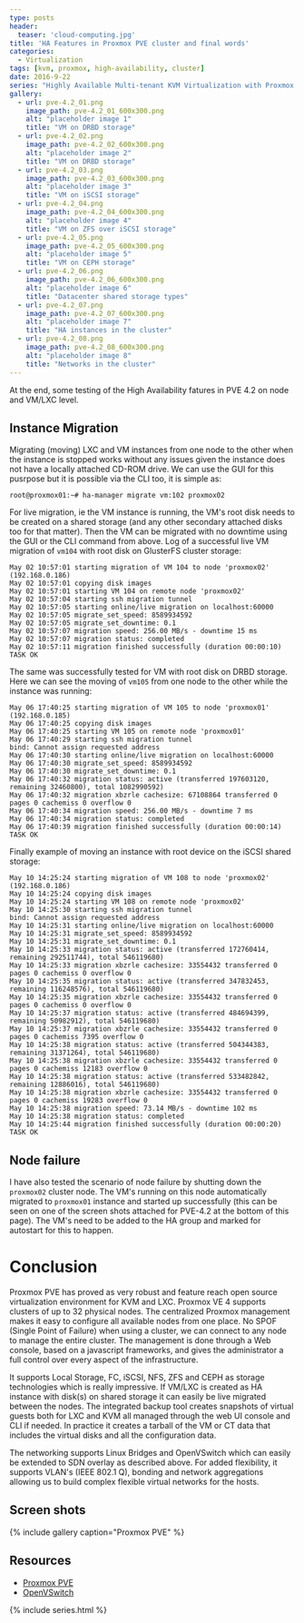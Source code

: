 ```yaml
---
type: posts
header:
  teaser: 'cloud-computing.jpg'
title: 'HA Features in Proxmox PVE cluster and final words'
categories: 
  - Virtualization
tags: [kvm, proxmox, high-availability, cluster]
date: 2016-9-22
series: "Highly Available Multi-tenant KVM Virtualization with Proxmox PVE and OpenVSwitch"
gallery:
  - url: pve-4.2_01.png
    image_path: pve-4.2_01_600x300.png
    alt: "placeholder image 1"
    title: "VM on DRBD storage"
  - url: pve-4.2_02.png
    image_path: pve-4.2_02_600x300.png
    alt: "placeholder image 2"
    title: "VM on DRBD storage"
  - url: pve-4.2_03.png
    image_path: pve-4.2_03_600x300.png
    alt: "placeholder image 3"
    title: "VM on iSCSI storage"
  - url: pve-4.2_04.png
    image_path: pve-4.2_04_600x300.png
    alt: "placeholder image 4"
    title: "VM on ZFS over iSCSI storage"
  - url: pve-4.2_05.png
    image_path: pve-4.2_05_600x300.png
    alt: "placeholder image 5"
    title: "VM on CEPH storage"
  - url: pve-4.2_06.png
    image_path: pve-4.2_06_600x300.png
    alt: "placeholder image 6"
    title: "Datacenter shared storage types"
  - url: pve-4.2_07.png
    image_path: pve-4.2_07_600x300.png
    alt: "placeholder image 7"
    title: "HA instances in the cluster"
  - url: pve-4.2_08.png
    image_path: pve-4.2_08_600x300.png
    alt: "placeholder image 8"
    title: "Networks in the cluster"
---
```


At the end, some testing of the High Availability fatures in PVE 4.2 on node and VM/LXC level. 

## Instance Migration

Migrating (moving) LXC and VM instances from one node to the other when the instance is stopped works without any issues given the instance does not have a locally attached CD-ROM drive. We can use the GUI for this pusrpose but it is possible via the CLI too, it is simple as:

```
root@proxmox01:~# ha-manager migrate vm:102 proxmox02
```

For live migration, ie the VM instance is running, the VM's root disk needs to be created on a shared storage (and any other secondary attached disks too for that matter). Then the VM can be migrated with no downtime using the GUI or the CLI command from above. Log of a successful live VM migration of `vm104` with root disk on GlusterFS cluster storage:

```
May 02 10:57:01 starting migration of VM 104 to node 'proxmox02' (192.168.0.186)
May 02 10:57:01 copying disk images
May 02 10:57:01 starting VM 104 on remote node 'proxmox02'
May 02 10:57:04 starting ssh migration tunnel
May 02 10:57:05 starting online/live migration on localhost:60000
May 02 10:57:05 migrate_set_speed: 8589934592
May 02 10:57:05 migrate_set_downtime: 0.1
May 02 10:57:07 migration speed: 256.00 MB/s - downtime 15 ms
May 02 10:57:07 migration status: completed
May 02 10:57:11 migration finished successfully (duration 00:00:10)
TASK OK
```

The same was successfully tested for VM with root disk on DRBD storage. Here we can see the moving of `vm105` from one node to the other while the instance was running:

```
May 06 17:40:25 starting migration of VM 105 to node 'proxmox01' (192.168.0.185)
May 06 17:40:25 copying disk images
May 06 17:40:25 starting VM 105 on remote node 'proxmox01'
May 06 17:40:29 starting ssh migration tunnel
bind: Cannot assign requested address
May 06 17:40:30 starting online/live migration on localhost:60000
May 06 17:40:30 migrate_set_speed: 8589934592
May 06 17:40:30 migrate_set_downtime: 0.1
May 06 17:40:32 migration status: active (transferred 197603120, remaining 32460800), total 1082990592)
May 06 17:40:32 migration xbzrle cachesize: 67108864 transferred 0 pages 0 cachemiss 0 overflow 0
May 06 17:40:34 migration speed: 256.00 MB/s - downtime 7 ms
May 06 17:40:34 migration status: completed
May 06 17:40:39 migration finished successfully (duration 00:00:14)
TASK OK
```

Finally example of moving an instance with root device on the iSCSI shared storage:

```
May 10 14:25:24 starting migration of VM 108 to node 'proxmox02' (192.168.0.186)
May 10 14:25:24 copying disk images
May 10 14:25:24 starting VM 108 on remote node 'proxmox02'
May 10 14:25:30 starting ssh migration tunnel
bind: Cannot assign requested address
May 10 14:25:31 starting online/live migration on localhost:60000
May 10 14:25:31 migrate_set_speed: 8589934592
May 10 14:25:31 migrate_set_downtime: 0.1
May 10 14:25:33 migration status: active (transferred 172760414, remaining 292511744), total 546119680)
May 10 14:25:33 migration xbzrle cachesize: 33554432 transferred 0 pages 0 cachemiss 0 overflow 0
May 10 14:25:35 migration status: active (transferred 347832453, remaining 116248576), total 546119680)
May 10 14:25:35 migration xbzrle cachesize: 33554432 transferred 0 pages 0 cachemiss 0 overflow 0
May 10 14:25:37 migration status: active (transferred 484694399, remaining 50982912), total 546119680)
May 10 14:25:37 migration xbzrle cachesize: 33554432 transferred 0 pages 0 cachemiss 7395 overflow 0
May 10 14:25:38 migration status: active (transferred 504344383, remaining 31371264), total 546119680)
May 10 14:25:38 migration xbzrle cachesize: 33554432 transferred 0 pages 0 cachemiss 12183 overflow 0
May 10 14:25:38 migration status: active (transferred 533482842, remaining 12886016), total 546119680)
May 10 14:25:38 migration xbzrle cachesize: 33554432 transferred 0 pages 0 cachemiss 19283 overflow 0
May 10 14:25:38 migration speed: 73.14 MB/s - downtime 102 ms
May 10 14:25:38 migration status: completed
May 10 14:25:44 migration finished successfully (duration 00:00:20)
TASK OK
```

## Node failure

I have also tested the scenario of node failure by shutting down the `proxmox02` cluster node. The VM's running on this node automatically migrated to `proxmox01` instance and started up successfully (this can be seen on one of the screen shots attached for PVE-4.2 at the bottom of this page). The VM's need to be added to the HA group and marked for autostart for this to happen.

# Conclusion

Proxmox PVE has proved as very robust and feature reach open source virtualization environment for KVM and LXC. Proxmox VE 4 supports clusters of up to 32 physical nodes. The centralized Proxmox management makes it easy to configure all available nodes from one place. No SPOF (Single Point of Failure) when using a cluster, we can connect to any node to manage the entire cluster. The management is done through a Web console, based on a javascript frameworks, and gives the administrator a full control over every aspect of the infrastructure.

It supports Local Storage, FC, iSCSI, NFS, ZFS and CEPH as storage technologies which is really impressive. If VM/LXC is created as HA instance with disk(s) on shared storage it can easily be live migrated between the nodes. The integrated backup tool creates snapshots of virtual guests both for LXC and KVM all managed through the web UI console and CLI if needed. In practice it creates a tarball of the VM or CT data that includes the virtual disks and all the configuration data.

The networking supports Linux Bridges and OpenVSwitch which can easily be extended to SDN overlay as described above. For added flexibility, it supports VLAN's (IEEE 802.1 Q), bonding and network aggregations allowing us to build complex flexible virtual networks for the hosts.


## Screen shots
	
{% include gallery caption="Proxmox PVE" %}			

## Resources

* [Proxmox PVE](https://pve.proxmox.com/wiki/High_Availability_Cluster_4.x)
* [OpenVSwitch](http://openvswitch.org/support/config-cookbooks/port-tunneling/)

{% include series.html %}